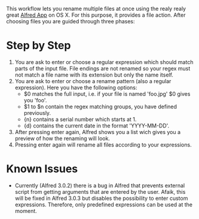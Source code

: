 This workflow lets you rename multiple files at once using the realy realy great [Alfred App](https://www.alfredapp.com) on OS X.
For this purpose, it provides a file action. After choosing files you are guided through three phases:

# Step by Step

1. You are ask to enter or choose a regular expression which should match parts of the input file. File endings are not renamed so your regex must not match a file name with its extension but only the name itself. 
2. You are ask to enter or choose a rename pattern (also a regular expression). Here you have the following options:
    * $0 matches the full input, i.e. if your file is named 'foo.jpg' $0 gives you 'foo'.
    * $1 to $n contain the regex matching groups, you have defined previously.
    * {n} contains a serial number which starts at 1.
    * {d} contains the current date in the format 'YYYY-MM-DD'.
3. After pressing enter again, Alfred shows you a list wich gives you a preview of how the renaming will look.
4. Pressing enter again will rename all files according to your expressions.

# Known Issues

* Currently (Alfred 3.0.2) there is a bug in Alfred that prevents external script from getting arguments that are entered by the user.
    Afaik, this will be fixed in Alfred 3.0.3 but disables the possibility to enter custom expressions.
    Therefore, only predefined expressions can be used at the moment.

